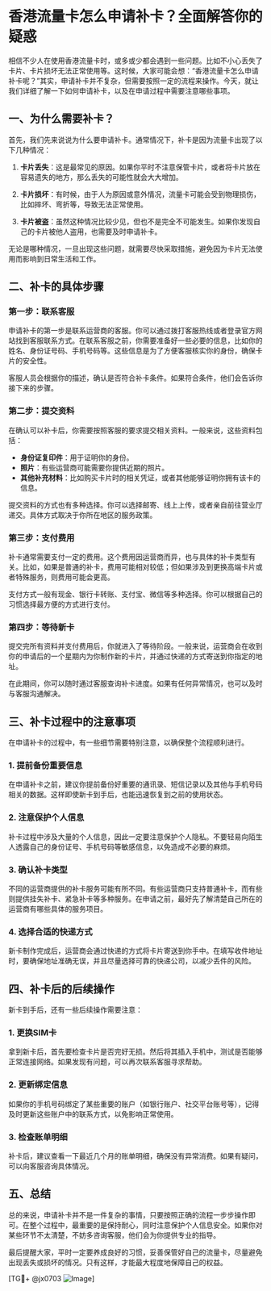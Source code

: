 # 香港流量卡怎么申请补卡？全面解答你的疑惑

相信不少人在使用香港流量卡时，或多或少都会遇到一些问题。比如不小心丢失了卡片、卡片损坏无法正常使用等。这时候，大家可能会想：“香港流量卡怎么申请补卡呢？”其实，申请补卡并不复杂，但需要按照一定的流程来操作。今天，就让我们详细了解一下如何申请补卡，以及在申请过程中需要注意哪些事项。

## 一、为什么需要补卡？

首先，我们先来说说为什么要申请补卡。通常情况下，补卡是因为流量卡出现了以下几种情况：

1. **卡片丢失**：这是最常见的原因。如果你平时不注意保管卡片，或者将卡片放在容易遗失的地方，那么丢失的可能性就会大大增加。
   
2. **卡片损坏**：有时候，由于人为原因或意外情况，流量卡可能会受到物理损伤，比如摔坏、弯折等，导致无法正常使用。

3. **卡片被盗**：虽然这种情况比较少见，但也不是完全不可能发生。如果你发现自己的卡片被他人盗用，也需要及时申请补卡。

无论是哪种情况，一旦出现这些问题，就需要尽快采取措施，避免因为卡片无法使用而影响到日常生活和工作。

## 二、补卡的具体步骤

### 第一步：联系客服

申请补卡的第一步是联系运营商的客服。你可以通过拨打客服热线或者登录官方网站找到客服联系方式。在联系客服之前，你需要准备好一些必要的信息，比如你的姓名、身份证号码、手机号码等。这些信息是为了方便客服核实你的身份，确保卡片的安全性。

客服人员会根据你的描述，确认是否符合补卡条件。如果符合条件，他们会告诉你接下来的步骤。

### 第二步：提交资料

在确认可以补卡后，你需要按照客服的要求提交相关资料。一般来说，这些资料包括：

- **身份证复印件**：用于证明你的身份。
- **照片**：有些运营商可能需要你提供近期的照片。
- **其他补充材料**：比如购买卡片时的相关凭证，或者其他能够证明你拥有该卡的信息。

提交资料的方式也有多种选择。你可以选择邮寄、线上上传，或者亲自前往营业厅递交。具体方式取决于你所在地区的服务政策。

### 第三步：支付费用

补卡通常需要支付一定的费用。这个费用因运营商而异，也与具体的补卡类型有关。比如，如果是普通的补卡，费用可能相对较低；但如果涉及到更换高端卡片或者特殊服务，则费用可能会更高。

支付方式一般有现金、银行卡转账、支付宝、微信等多种选择。你可以根据自己的习惯选择最方便的方式进行支付。

### 第四步：等待新卡

提交完所有资料并支付费用后，你就进入了等待阶段。一般来说，运营商会在收到你的申请后的一个星期内为你制作新的卡片，并通过快递的方式寄送到你指定的地址。

在此期间，你可以随时通过客服查询补卡进度。如果有任何异常情况，也可以及时与客服沟通解决。

## 三、补卡过程中的注意事项

在申请补卡的过程中，有一些细节需要特别注意，以确保整个流程顺利进行。

### 1. 提前备份重要信息

在申请补卡之前，建议你提前备份好重要的通讯录、短信记录以及其他与手机号码相关的数据。这样即使新卡到手后，也能迅速恢复到之前的使用状态。

### 2. 注意保护个人信息

补卡过程中涉及大量的个人信息，因此一定要注意保护个人隐私。不要轻易向陌生人透露自己的身份证号、手机号码等敏感信息，以免造成不必要的麻烦。

### 3. 确认补卡类型

不同的运营商提供的补卡服务可能有所不同。有些运营商只支持普通补卡，而有些则提供挂失补卡、紧急补卡等多种服务。在申请之前，最好先了解清楚自己所在的运营商有哪些具体的服务项目。

### 4. 选择合适的快递方式

新卡制作完成后，运营商会通过快递的方式将卡片寄送到你手中。在填写收件地址时，要确保地址准确无误，并且尽量选择可靠的快递公司，以减少丢件的风险。

## 四、补卡后的后续操作

新卡到手后，还有一些后续操作需要注意：

### 1. 更换SIM卡

拿到新卡后，首先要检查卡片是否完好无损。然后将其插入手机中，测试是否能够正常连接网络。如果发现有问题，可以再次联系客服寻求帮助。

### 2. 更新绑定信息

如果你的手机号码绑定了某些重要的账户（如银行账户、社交平台账号等），记得及时更新这些账户中的联系方式，以免影响正常使用。

### 3. 检查账单明细

补卡后，建议查看一下最近几个月的账单明细，确保没有异常消费。如果有疑问，可以向客服咨询具体情况。

## 五、总结

总的来说，申请补卡并不是一件复杂的事情，只要按照正确的流程一步步操作即可。在整个过程中，最重要的是保持耐心，同时注意保护个人信息安全。如果你对某些环节不太清楚，不妨多咨询客服，他们会为你提供专业的指导。

最后提醒大家，平时一定要养成良好的习惯，妥善保管好自己的流量卡，尽量避免出现丢失或损坏的情况。只有这样，才能最大程度地保障自己的权益。

[TG💪+ @jx0703 ![Image](https://github.com/user-attachments/assets/dbca1d08-cadb-493c-b0ec-ad6f7a83f270)]